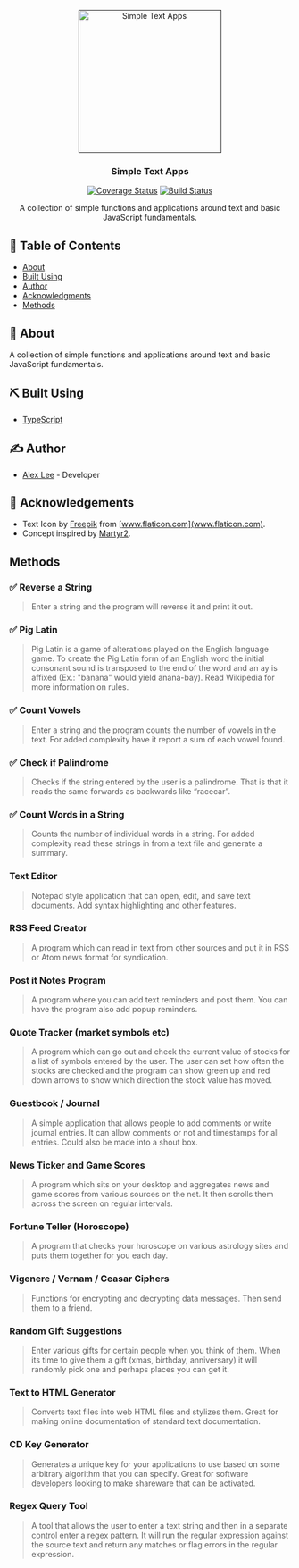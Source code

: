 <p align="center">
  <a href="" rel="noopener">
 <img width=256px height=256px src="https://github.com/alexlee-dev/portfolio/raw/master/simple-text-apps.svg?sanitize=true" alt="Simple Text Apps"></a>
</p>

<h3 align="center">Simple Text Apps</h3>

<div align="center">

[![Coverage Status](https://coveralls.io/repos/github/alexlee-dev/simpleTextApps/badge.svg?branch=ci)](https://coveralls.io/github/alexlee-dev/simpleTextApps?branch=ci) [![Build Status](https://travis-ci.org/alexlee-dev/simpleTextApps.svg?branch=master)](https://travis-ci.org/alexlee-dev/simpleTextApps)

</div>

<p align="center"> A collection of simple functions and applications around text and basic JavaScript fundamentals.
    <br> 
</p>

## 📝 Table of Contents

- [About](#about)
- [Built Using](#built_using)
- [Author](#author)
- [Acknowledgments](#acknowledgement)
- [Methods](#methods)

## 🧐 About <a name="about"></a>

A collection of simple functions and applications around text and basic JavaScript fundamentals.

## ⛏️ Built Using <a name="built_using"></a>

- [TypeScript](hhttps://www.typescriptlang.org/)

## ✍️ Author <a name="author"></a>

- [Alex Lee](https://github.com/alexlee-dev) - Developer

## 🎉 Acknowledgements <a name="acknowledgement"></a>

- Text Icon by [Freepik](https://www.flaticon.com/authors/freepik) from [www.flaticon.com](www.flaticon.com).
- Concept inspired by [Martyr2](https://www.dreamincode.net/forums/topic/78802-martyr2s-mega-project-ideas-list/).

## Methods <a name="methods"></a>

### ✅ Reverse a String

> Enter a string and the program will reverse it and print it out.

### ✅ Pig Latin

> Pig Latin is a game of alterations played on the English language game. To create the Pig Latin form of an English word the initial consonant sound is transposed to the end of the word and an ay is affixed (Ex.: "banana" would yield anana-bay). Read Wikipedia for more information on rules.

### ✅ Count Vowels

> Enter a string and the program counts the number of vowels in the text. For added complexity have it report a sum of each vowel found.

### ✅ Check if Palindrome

> Checks if the string entered by the user is a palindrome. That is that it reads the same forwards as backwards like “racecar”.

### ✅ Count Words in a String

> Counts the number of individual words in a string. For added complexity read these strings in from a text file and generate a summary.

### Text Editor

> Notepad style application that can open, edit, and save text documents. Add syntax highlighting and other features.

### RSS Feed Creator

> A program which can read in text from other sources and put it in RSS or Atom news format for syndication.

### Post it Notes Program

> A program where you can add text reminders and post them. You can have the program also add popup reminders.

### Quote Tracker (market symbols etc)

> A program which can go out and check the current value of stocks for a list of symbols entered by the user. The user can set how often the stocks are checked and the program can show green up and red down arrows to show which direction the stock value has moved.

### Guestbook / Journal

> A simple application that allows people to add comments or write journal entries. It can allow comments or not and timestamps for all entries. Could also be made into a shout box.

### News Ticker and Game Scores

> A program which sits on your desktop and aggregates news and game scores from various sources on the net. It then scrolls them across the screen on regular intervals.

### Fortune Teller (Horoscope)

> A program that checks your horoscope on various astrology sites and puts them together for you each day.

### Vigenere / Vernam / Ceasar Ciphers

> Functions for encrypting and decrypting data messages. Then send them to a friend.

### Random Gift Suggestions

> Enter various gifts for certain people when you think of them. When its time to give them a gift (xmas, birthday, anniversary) it will randomly pick one and perhaps places you can get it.

### Text to HTML Generator

> Converts text files into web HTML files and stylizes them. Great for making online documentation of standard text documentation.

### CD Key Generator

> Generates a unique key for your applications to use based on some arbitrary algorithm that you can specify. Great for software developers looking to make shareware that can be activated.

### Regex Query Tool

> A tool that allows the user to enter a text string and then in a separate control enter a regex pattern. It will run the regular expression against the source text and return any matches or flag errors in the regular expression.
